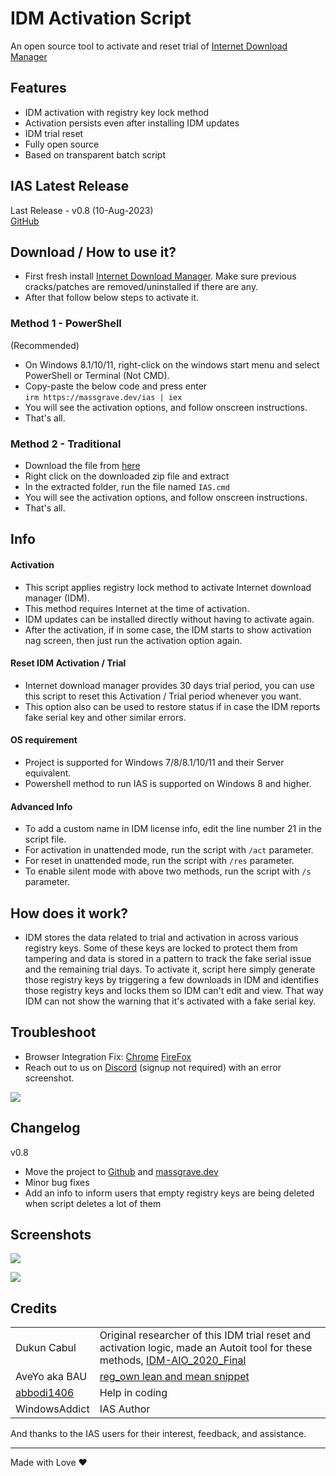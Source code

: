 # IDM Activation Script

An open source tool to activate and reset trial of [Internet Download Manager](https://www.internetdownloadmanager.com/)

## Features

-   IDM activation with registry key lock method
-   Activation persists even after installing IDM updates
-   IDM trial reset
-   Fully open source
-   Based on transparent batch script

## IAS Latest Release

Last Release - v0.8 (10-Aug-2023)\
[GitHub](https://github.com/WindowsAddict/IDM-Activation-Script)

## Download / How to use it?

-   First fresh install [Internet Download Manager](https://www.internetdownloadmanager.com/). Make sure previous cracks/patches are removed/uninstalled if there are any.
-   After that follow below steps to activate it.

### Method 1 - PowerShell

(Recommended)

-   On Windows 8.1/10/11, right-click on the windows start menu and select PowerShell or Terminal (Not CMD).
-   Copy-paste the below code and press enter\
    `irm https://massgrave.dev/ias | iex`
-   You will see the activation options, and follow onscreen instructions.
-   That's all.

### Method 2 - Traditional

-   Download the file from [here](https://github.com/WindowsAddict/IDM-Activation-Script/archive/refs/heads/main.zip)
-   Right click on the downloaded zip file and extract
-   In the extracted folder, run the file named `IAS.cmd`
-   You will see the activation options, and follow onscreen instructions.
-   That's all.

## Info

#### Activation

-   This script applies registry lock method to activate Internet download manager (IDM).
-   This method requires Internet at the time of activation.
-   IDM updates can be installed directly without having to activate again.
-   After the activation, if in some case, the IDM starts to show activation nag screen, then just run the activation option again.

#### Reset IDM Activation / Trial

-   Internet download manager provides 30 days trial period, you can use this script to reset this Activation / Trial period whenever you want.
-   This option also can be used to restore status if in case the IDM reports fake serial key and other similar errors.

#### OS requirement

-   Project is supported for Windows 7/8/8.1/10/11 and their Server equivalent.
-   Powershell method to run IAS is supported on Windows 8 and higher.

#### Advanced Info

-   To add a custom name in IDM license info, edit the line number 21 in the script file.
-   For activation in unattended mode, run the script with `/act` parameter.
-   For reset in unattended mode, run the script with `/res` parameter.
-   To enable silent mode with above two methods, run the script with `/s` parameter.

## How does it work?

-   IDM stores the data related to trial and activation in across various registry keys. Some of these keys are locked to protect them from tampering and data is stored in a pattern to track the fake serial issue and the remaining trial days. To activate it, script here simply generate those registry keys by triggering a few downloads in IDM and identifies those registry keys and locks them so IDM can't edit and view. That way IDM can not show the warning that it's activated with a fake serial key.

## Troubleshoot

-   Browser Integration Fix: [Chrome](https://www.internetdownloadmanager.com/register/new_faq/bi9.html) [FireFox](https://www.internetdownloadmanager.com/register/new_faq/bi4.html)
-   Reach out to us on [Discord](https://discord.gg/gjJEfq7ux8) (signup not required) with an error screenshot.

[![](https://lookimg.com/images/2023/03/21/QTvjcD.png)](https://discord.gg/gjJEfq7ux8)

## Changelog

v0.8

-   Move the project to [Github](https://github.com/WindowsAddict/IDM-Activation-Script) and [massgrave.dev](https://massgrave.dev/idm-activation-script.html)
-   Minor bug fixes
-   Add an info to inform users that empty registry keys are being deleted when script deletes a lot of them

## Screenshots

![](https://github.com/massgravel/mas-docs/blob/main/IAS.png?raw=true)

![](https://github.com/massgravel/mas-docs/blob/main/IAS_Activation.png?raw=true)

## Credits

|                                             |                                                                                                                                                                                                                                        |
|---------------------|---------------------------------------------------|
| Dukun Cabul                                 | Original researcher of this IDM trial reset and activation logic, made an Autoit tool for these methods, [IDM-AIO_2020_Final](https://nsaneforums.com/topic/371047-discussion-internet-download-manager-fixes/page/8/#comment-1632062) |
| AveYo aka BAU                               | [reg_own lean and mean snippet](https://pastebin.com/XTPt0JSC)                                                                                                                                                                         |
| [abbodi1406](https://github.com/abbodi1406) | Help in coding                                                                                                                                                                                                                         |
| WindowsAddict                               | IAS Author                                                                                                                                                                                                                             |

And thanks to the IAS users for their interest, feedback, and assistance.

------------------------------------------------------------------------

Made with Love ❤️

